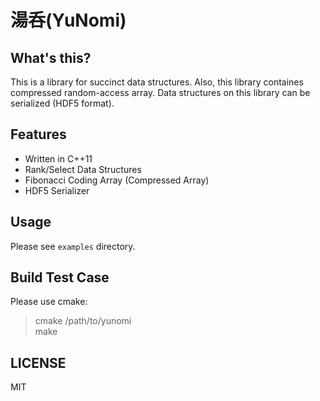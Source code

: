 # 湯呑(YuNomi)

## What's this?
This is a library for succinct data structures.
Also, this library containes compressed random-access array.
Data structures on this library can be serialized (HDF5 format).

## Features
* Written in C++11
* Rank/Select Data Structures
* Fibonacci Coding Array (Compressed Array)
* HDF5 Serializer

## Usage
Please see `examples` directory.

## Build Test Case
Please use cmake:
> cmake /path/to/yunomi  
> make

## LICENSE
MIT
